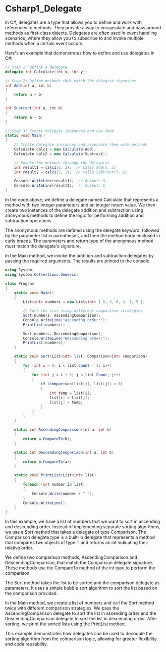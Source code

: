 # Csharp1_Delegate

In C#, delegates are a type that allows you to define and work with references to methods. They provide a way to encapsulate and pass around methods as first-class objects. Delegates are often used in event handling scenarios, where they allow you to subscribe to and invoke multiple methods when a certain event occurs.

Here's an example that demonstrates how to define and use delegates in C#:

```csharp
// Step 1: Define a delegate
delegate int Calculate(int x, int y);

// Step 2: Define methods that match the delegate signature
int Add(int a, int b)
{
    return a + b;
}

int Subtract(int a, int b)
{
    return a - b;
}

// Step 3: Create delegate instances and use them
static void Main()
{
    // Create delegate instances and associate them with methods
    Calculate calc1 = new Calculate(Add);
    Calculate calc2 = new Calculate(Subtract);

    // Invoke the methods through the delegates
    int result1 = calc1(5, 3);  // Calls Add(5, 3)
    int result2 = calc2(7, 2);  // Calls Subtract(7, 2)

    Console.WriteLine(result1);  // Output: 8
    Console.WriteLine(result2);  // Output: 5
}

```

In the code above, we define a delegate named Calculate that represents a method with two integer parameters and an integer return value. We then create two instances of the delegate addition and subtraction using anonymous methods to define the logic for performing addition and subtraction operations.

The anonymous methods are defined using the delegate keyword, followed by the parameter list in parentheses, and then the method body enclosed in curly braces. The parameters and return type of the anonymous method must match the delegate's signature.

In the Main method, we invoke the addition and subtraction delegates by passing the required arguments. The results are printed to the console.

```csharp
using System;
using System.Collections.Generic;

class Program
{
    static void Main()
    {
        List<int> numbers = new List<int> { 5, 2, 8, 3, 1, 9 };

        // Sort the list using different comparison strategies
        Sort(numbers, AscendingComparison);
        Console.WriteLine("Ascending order:");
        PrintList(numbers);

        Sort(numbers, DescendingComparison);
        Console.WriteLine("Descending order:");
        PrintList(numbers);
    }

    static void Sort(List<int> list, Comparison<int> comparison)
    {
        for (int i = 0; i < list.Count - 1; i++)
        {
            for (int j = i + 1; j < list.Count; j++)
            {
                if (comparison(list[i], list[j]) > 0)
                {
                    int temp = list[i];
                    list[i] = list[j];
                    list[j] = temp;
                }
            }
        }
    }

    static int AscendingComparison(int a, int b)
    {
        return a.CompareTo(b);
    }

    static int DescendingComparison(int a, int b)
    {
        return b.CompareTo(a);
    }

    static void PrintList(List<int> list)
    {
        foreach (int number in list)
        {
            Console.Write(number + " ");
        }
        Console.WriteLine();
    }
}

```

In this example, we have a list of numbers that we want to sort in ascending and descending order. Instead of implementing separate sorting algorithms, we use a Sort method that takes a delegate of type Comparison<int>. The Comparison<T> delegate type is a built-in delegate that represents a method that compares two objects of type T and returns an int indicating their relative order.

We define two comparison methods, AscendingComparison and DescendingComparison, that match the Comparison<int> delegate signature. These methods use the CompareTo method of the int type to perform the comparison.

The Sort method takes the list to be sorted and the comparison delegate as parameters. It uses a simple bubble sort algorithm to sort the list based on the comparison provided.

In the Main method, we create a list of numbers and call the Sort method twice with different comparison strategies. We pass the AscendingComparison delegate to sort the list in ascending order and the DescendingComparison delegate to sort the list in descending order. After sorting, we print the sorted lists using the PrintList method.

This example demonstrates how delegates can be used to decouple the sorting algorithm from the comparison logic, allowing for greater flexibility and code reusability.
